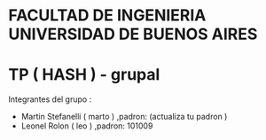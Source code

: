 # FACULTAD DE INGENIERIA UNIVERSIDAD DE BUENOS AIRES
# TP ( HASH ) - grupal
Integrantes del grupo : 
  + Martin Stefanelli ( marto ) ,padron: (actualiza tu padron )
  + Leonel Rolon ( leo ) ,padron: 101009
